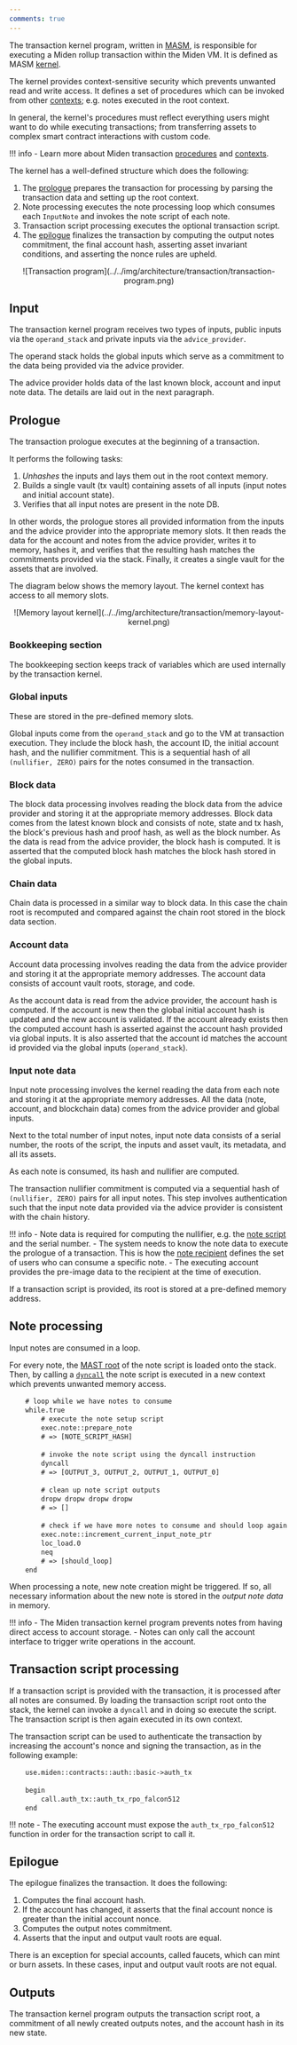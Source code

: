 ```yaml
---
comments: true
---
```


The transaction kernel program, written in [MASM](https://0xpolygonmiden.github.io/miden-vm/user_docs/assembly/main.html), is responsible for executing a Miden rollup transaction within the Miden VM. It is defined as MASM [kernel](https://0xpolygonmiden.github.io/miden-vm/user_docs/assembly/execution_contexts.html#kernels).

The kernel provides context-sensitive security which prevents unwanted read and write access. It defines a set of procedures which can be invoked from other [contexts](https://0xpolygonmiden.github.io/miden-vm/user_docs/assembly/execution_contexts.html#execution-contexts); e.g. notes executed in the root context.

In general, the kernel's procedures must reflect everything users might want to do while executing transactions; from transferring assets to complex smart contract interactions with custom code.

!!! info
    - Learn more about Miden transaction [procedures](procedures.md) and [contexts](contexts.md).

The kernel has a well-defined structure which does the following:

1. The [prologue](#prologue) prepares the transaction for processing by parsing the transaction data and setting up the root context.
2. Note processing executes the note processing loop which consumes each `InputNote` and invokes the note script of each note.
3. Transaction script processing executes the optional transaction script.
4. The [epilogue](#epilogue) finalizes the transaction by computing the output notes commitment, the final account hash, asserting asset invariant conditions, and asserting the nonce rules are upheld.

<center>
![Transaction program](../../img/architecture/transaction/transaction-program.png)
</center>

## Input

The transaction kernel program receives two types of inputs, public inputs via the `operand_stack` and private inputs via the `advice_provider`.

The operand stack holds the global inputs which serve as a commitment to the data being provided via the advice provider.

The advice provider holds data of the last known block, account and input note data. The details are laid out in the next paragraph.

## Prologue

The transaction prologue executes at the beginning of a transaction. 

It performs the following tasks:

1. _Unhashes_ the inputs and lays them out in the root context memory.
2. Builds a single vault (tx vault) containing assets of all inputs (input notes and initial account state).
3. Verifies that all input notes are present in the note DB.

In other words, the prologue stores all provided information from the inputs and the advice provider into the appropriate memory slots. It then reads the data for the account and notes from the advice provider, writes it to memory, hashes it, and verifies that the resulting hash matches the commitments provided via the stack. Finally, it creates a single vault for the assets that are involved.

The diagram below shows the memory layout. The kernel context has access to all memory slots.

<center>
![Memory layout kernel](../../img/architecture/transaction/memory-layout-kernel.png)
</center>

### Bookkeeping section

The bookkeeping section keeps track of variables which are used internally by the transaction kernel.

### Global inputs

These are stored in the pre-defined memory slots. 

Global inputs come from the `operand_stack` and go to the VM at transaction execution. They include the block hash, the account ID, the initial account hash, and the nullifier commitment. This is a sequential hash of all `(nullifier, ZERO)` pairs for the notes consumed in the transaction.

### Block data

The block data processing involves reading the block data from the advice provider and storing it at the appropriate memory addresses. Block data comes from the latest known block and consists of note, state and tx hash, the block's previous hash and proof hash, as well as the block number. As the data is read from the advice provider, the block hash is computed. It is asserted that the computed block hash matches the block hash stored in the global inputs.

### Chain data

Chain data is processed in a similar way to block data. In this case the chain root is recomputed and compared against the chain root stored in the block data section.

### Account data

Account data processing involves reading the data from the advice provider and storing it at the appropriate memory addresses. The account data consists of account vault roots, storage, and code. 

As the account data is read from the advice provider, the account hash is computed. If the account is new then the global initial account hash is updated and the new account is validated. If the account already exists then the computed account hash is asserted against the account hash provided via global inputs. It is also asserted that the account id matches the account id provided via the global inputs (`operand_stack`).

### Input note data

Input note processing involves the kernel reading the data from each note and storing it at the appropriate memory addresses. All the data (note, account, and blockchain data) comes from the advice provider and global inputs. 

Next to the total number of input notes, input note data consists of a serial number, the roots of the script, the inputs and asset vault, its metadata, and all its assets. 

As each note is consumed, its hash and nullifier are computed. 


The transaction nullifier commitment is computed via a sequential hash of `(nullifier, ZERO)` pairs for all input notes. This step involves authentication such that the input note data provided via the advice provider is consistent with the chain history.

!!! info
    - Note data is required for computing the nullifier, e.g. the [note script](../notes.md#main-script) and the serial number. 
    - The system needs to know the note data to execute the prologue of a transaction. This is how the [note recipient](../notes.md#note-recipient-to-restrict-note-consumption) defines the set of users who can consume a specific note. 
    - The executing account provides the pre-image data to the recipient at the time of execution.

If a transaction script is provided, its root is stored at a pre-defined memory address.

## Note processing

Input notes are consumed in a loop. 

For every note, the [MAST root](https://0xpolygonmiden.github.io/miden-vm/design/programs.html) of the note script is loaded onto the stack. Then, by calling a [`dyncall`](https://0xpolygonmiden.github.io/miden-vm/user_docs/assembly/code_organization.html?highlight=dyncall#dynamic-procedure-invocation) the note script is executed in a new context which prevents unwanted memory access.

```arduino
    # loop while we have notes to consume
    while.true
        # execute the note setup script
        exec.note::prepare_note
        # => [NOTE_SCRIPT_HASH]

        # invoke the note script using the dyncall instruction
        dyncall
        # => [OUTPUT_3, OUTPUT_2, OUTPUT_1, OUTPUT_0]

        # clean up note script outputs
        dropw dropw dropw dropw
        # => []

        # check if we have more notes to consume and should loop again
        exec.note::increment_current_input_note_ptr
        loc_load.0
        neq
        # => [should_loop]
    end
```

When processing a note, new note creation might be triggered. If so, all necessary information about the new note is stored in the *output note data* in memory.

!!! info
    - The Miden transaction kernel program prevents notes from having direct access to account storage. 
    - Notes can only call the account interface to trigger write operations in the account.

## Transaction script processing

If a transaction script is provided with the transaction, it is processed after all notes are consumed. By loading the transaction script root onto the stack, the kernel can invoke a `dyncall` and in doing so execute the script. The transaction script is then again executed in its own context.

The transaction script can be used to authenticate the transaction by increasing the account's nonce and signing the transaction, as in the following example:

```arduino
    use.miden::contracts::auth::basic->auth_tx

    begin
        call.auth_tx::auth_tx_rpo_falcon512
    end
```

!!! note
    - The executing account must expose the `auth_tx_rpo_falcon512` function in order for the transaction script to call it.

## Epilogue

The epilogue finalizes the transaction. It does the following:

1. Computes the final account hash.
2. If the account has changed, it asserts that the final account nonce is greater than the initial account nonce.
3. Computes the output notes commitment.
4. Asserts that the input and output vault roots are equal.

There is an exception for special accounts, called faucets, which can mint or burn assets. In these cases, input and output vault roots are not equal.

## Outputs

The transaction kernel program outputs the transaction script root, a commitment of all newly created outputs notes, and the account hash in its new state.

<br/>
